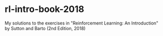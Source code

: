 # rl-intro-book-2018
My solutions to the exercises in "Reinforcement Learning: An Introduction" by Sutton and Barto (2nd Edition, 2018)
